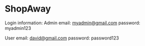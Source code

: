 # ShopAway

Login information:
Admin 
email: myadmin@gmail.com
password: myadmin123

User
email: david@gmail.com
password: password123

